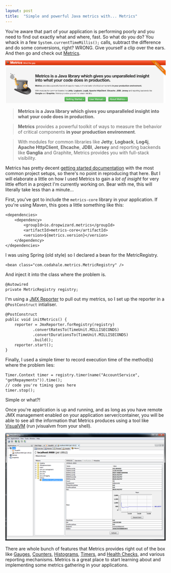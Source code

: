 ```yaml
---
layout: post
title:  "Simple and powerful Java metrics with... Metrics"
---
```


You're aware that part of your application is performing poorly and you need to find out exactly what and where, fast. So what do you do? You whack in a few `System.currentTimeMillis();` calls, subtract the difference and do some conversions, right? WRONG. Give yourself a clip over the ears. And then go and check out [Metrics](https://dropwizard.github.io/metrics).

![](/assets/img/2015-01-06-metrics.png)

> **Metrics is a Java library which gives you unparalleled insight into what your code does in production.**

> **Metrics** provides a powerful toolkit of ways to measure the behavior of critical components **in your production environment**.

> With modules for common libraries like **Jetty**, **Logback**, **Log4j**, **Apache HttpClient**, **Ehcache**, **JDBI**, **Jersey** and reporting backends like **Ganglia** and Graphite, Metrics provides you with full-stack visibility.

Metrics has pretty decent [getting started documentation](https://dropwizard.github.io/metrics/3.1.0/getting-started/)  with the most common project setups, so there's no point in reproducing that here. But I will elaborate a little on how I used Metrics to gain a *lot of insight* for very little effort in a project I'm currently working on. Bear with me, this will literally take less than a minute...

First, you've got to include the `metrics-core` library in your application. If you're using Maven, this goes a little something like this:

```
<dependencies>
    <dependency>
        <groupId>io.dropwizard.metrics</groupId>
        <artifactId>metrics-core</artifactId>
        <version>${metrics.version}</version>
    </dependency>
</dependencies>
```

I was using Spring (old style) so I declared a bean for the MetricRegistry.

```
<bean class="com.codahale.metrics.MetricRegistry" />
```

And inject it into the class where the problem is.

```
@Autowired
private MetricRegistry registry;
```
 
I'm using a [JMX Reporter](https://dropwizard.github.io/metrics/3.1.0/getting-started/#reporting-via-jmx) to pull out my metrics, so I set up the reporter in a `@PostConstruct` intialiser.

```
@PostConstruct
public void initMetrics() {
    reporter = JmxReporter.forRegistry(registry)
            .convertRatesTo(TimeUnit.MILLISECONDS)
            .convertDurationsTo(TimeUnit.MILLISECONDS)
            .build();
    reporter.start();
}
```

Finally, I used a simple timer to record execution time of the method(s) where the problem lies:

```
Timer.Context timer = registry.timer(name("AccountService", "getRepayments")).time();
// code you're timing goes here
timer.stop();
```

Simple or what?!

Once you're application is up and running, and as long as you have remote JMX management enabled on your application server/container, you will be able to see all the information that Metrics produces using a tool like [VisualVM](http://visualvm.java.net/) (run jvisualvm from your shell).

![](/assets/img/2015-01-06-metrics-jvisualvm.png)

There are whole bunch of features that Metrics provides right out of the box like [Gauges](https://dropwizard.github.io/metrics/3.1.0/getting-started/#gauges), [Counters](https://dropwizard.github.io/metrics/3.1.0/getting-started/#counters), [Histograms](https://dropwizard.github.io/metrics/3.1.0/getting-started/#histograms), [Timers](https://dropwizard.github.io/metrics/3.1.0/getting-started/#timers), and [Health Checks](https://dropwizard.github.io/metrics/3.1.0/getting-started/#health-checks), and various reporting mechanisms. Metrics is a great place to start learning about and implementing some metrics gathering in your applications.
